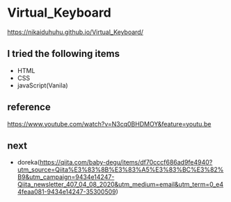 # Virtual_Keyboard
https://nikaiduhuhu.github.io/Virtual_Keyboard/

## I tried the following items
- HTML
- CSS
- javaScript(Vanila)

## reference
https://www.youtube.com/watch?v=N3cq0BHDMOY&feature=youtu.be

## next
- doreka(https://qiita.com/baby-degu/items/df70cccf686ad9fe4940?utm_source=Qiita%E3%83%8B%E3%83%A5%E3%83%BC%E3%82%B9&utm_campaign=9434e14247-Qiita_newsletter_407_04_08_2020&utm_medium=email&utm_term=0_e44feaa081-9434e14247-35300509)
